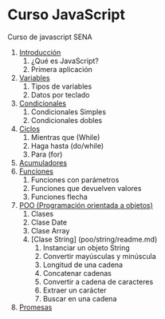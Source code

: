 # Curso JavaScript
Curso de javascript SENA

1. [Introducción](introducción/readme.md)
     1. ¿Qué es JavaScript?
     2. Primera aplicación
2. [Variables](variables/readme.md)
    1. Tipos de variables
    2. Datos por teclado
3. [Condicionales](condicionales/readme.md)
    1. Condicionales Simples
    2. Condicionales dobles
4. [Ciclos](ciclos/readme.md)
     1. Mientras que (While)
     2. Haga hasta (do/while)
     3. Para (for)
5. [Acumuladores](acumuladores/readme.md)
6. [Funciones](funciones/readme.md)
     1. Funciones con parámetros
     2. Funciones que devuelven valores
     3. Funciones flecha
7. [POO (Programación orientada a objetos)](poo/readme.md)
     1. Clases
     2. Clase Date
     3. Clase Array
     4. [Clase String] (poo/string/readme.md)
        1. Instanciar un objeto String
        2. Convertir mayúsculas y minúscula
        3. Longitud de una cadena
        4. Concatenar cadenas
        5. Convertir a cadena de caracteres
        6. Extraer un carácter
        7. Buscar en una cadena
8. [Promesas](promesas/readme.md)
